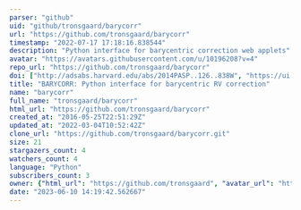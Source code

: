 ```yaml
---
parser: "github"
uid: "github/tronsgaard/barycorr"
url: "https://github.com/tronsgaard/barycorr"
timestamp: "2022-07-17 17:18:16.838544"
description: "Python interface for barycentric correction web applets"
avatar: "https://avatars.githubusercontent.com/u/10196208?v=4"
repo_url: "https://github.com/tronsgaard/barycorr"
doi: ["http://adsabs.harvard.edu/abs/2014PASP..126..838W", "https://ui.adsabs.harvard.edu/abs/2018ascl.soft07018T/abstract"]
title: "BARYCORR: Python interface for barycentric RV correction"
name: "barycorr"
full_name: "tronsgaard/barycorr"
html_url: "https://github.com/tronsgaard/barycorr"
created_at: "2016-05-25T22:51:29Z"
updated_at: "2022-03-04T10:52:42Z"
clone_url: "https://github.com/tronsgaard/barycorr.git"
size: 21
stargazers_count: 4
watchers_count: 4
language: "Python"
subscribers_count: 3
owner: {"html_url": "https://github.com/tronsgaard", "avatar_url": "https://avatars.githubusercontent.com/u/10196208?v=4", "login": "tronsgaard", "type": "User"}
date: "2023-06-10 14:19:42.562667"
---
```

